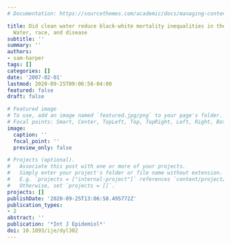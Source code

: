 ```yaml
---
# Documentation: https://sourcethemes.com/academic/docs/managing-content/

title: Did clean water reduce black-white mortality inequalities in the United States?
  Water, race, and disease
subtitle: ''
summary: ''
authors:
- sam-harper
tags: []
categories: []
date: '2007-02-01'
lastmod: 2020-09-25T09:06:58-04:00
featured: false
draft: false

# Featured image
# To use, add an image named `featured.jpg/png` to your page's folder.
# Focal points: Smart, Center, TopLeft, Top, TopRight, Left, Right, BottomLeft, Bottom, BottomRight.
image:
  caption: ''
  focal_point: ''
  preview_only: false

# Projects (optional).
#   Associate this post with one or more of your projects.
#   Simply enter your project's folder or file name without extension.
#   E.g. `projects = ["internal-project"]` references `content/project/deep-learning/index.md`.
#   Otherwise, set `projects = []`.
projects: []
publishDate: '2020-09-25T13:06:58.495772Z'
publication_types:
- 2
abstract: ''
publication: '*Int J Epidemiol*'
doi: 10.1093/ije/dyl302
---
```

